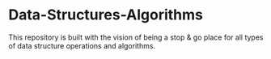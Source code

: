 # Data-Structures-Algorithms
This repository is built with the vision of being a stop &amp; go place for all types of data structure operations and algorithms.
